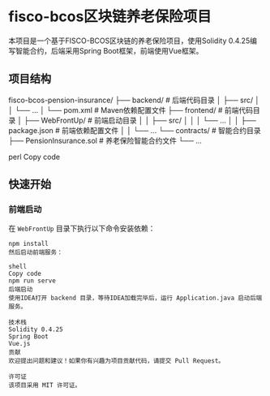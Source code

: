 # fisco-bcos区块链养老保险项目

本项目是一个基于FISCO-BCOS区块链的养老保险项目，使用Solidity 0.4.25编写智能合约，后端采用Spring Boot框架，前端使用Vue框架。

## 项目结构

fisco-bcos-pension-insurance/
├── backend/ # 后端代码目录
│ ├── src/
│ │ └── ...
│ └── pom.xml # Maven依赖配置文件
├── frontend/ # 前端代码目录
│ ├── WebFrontUp/ # 前端启动目录
│ │ ├── src/
│ │ │ └── ...
│ │ ├── package.json # 前端依赖配置文件
│ │ └── ...
└── contracts/ # 智能合约目录
├── PensionInsurance.sol # 养老保险智能合约文件
└── ...

perl
Copy code

## 快速开始

### 前端启动

在 `WebFrontUp` 目录下执行以下命令安装依赖：

```shell
npm install
然后启动前端服务：

shell
Copy code
npm run serve
后端启动
使用IDEA打开 backend 目录，等待IDEA加载完毕后，运行 Application.java 启动后端服务。

技术栈
Solidity 0.4.25
Spring Boot
Vue.js
贡献
欢迎提出问题和建议！如果你有兴趣为项目贡献代码，请提交 Pull Request。

许可证
该项目采用 MIT 许可证。
